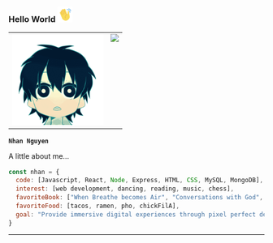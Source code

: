 ### Hello World <img src="waving.gif" width="30">

<table>
  <tr>
    <td valign="top"><img src="littledude.gif" width="180"/></td>
    <td valign="top"><img src="https://github-readme-stats.vercel.app/api?username=nhanng19&show_icons=true&theme=github_dark"/></td>
  </tr>
</table>

**`Nhan Nguyen`**


A little about me...
```javascript
const nhan = {
  code: [Javascript, React, Node, Express, HTML, CSS, MySQL, MongoDB],
  interest: [web development, dancing, reading, music, chess],
  favoriteBook: ["When Breathe becomes Air", "Conversations with God", "Sapiens", "The Courage to be Disliked"],
  favoriteFood: [tacos, ramen, pho, chickFilA],
  goal: "Provide immersive digital experiences through pixel perfect design and development"
}
```
------------------



